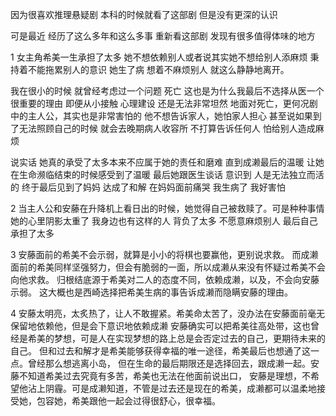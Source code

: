 因为很喜欢推理悬疑剧 本科的时候就看了这部剧 但是没有更深的认识

可是最近 经历了这么多年和这么多事 重新看这部剧 发现有很多值得体味的地方

1 女主角希美一生承担了太多 她不想依赖别人或者说其实她不想给别人添麻烦 秉持着不能拖累别人的意识 她生了病 想着不麻烦别人
就这么静静地离开。

我在很小的时候 就曾经考虑过一个问题 死亡 这也是为什么我最后不选择从医一个很重要的理由 即便从小接触 心理建设 还是无法非常坦然
地面对死亡，更何况剧中的主人公，其实也是非常害怕的
他不想告诉家人，她怕家人担心 甚至说如果到了无法照顾自己的时候 就会去晚期病人收容所 不打算告诉任何人 怕给别人造成麻烦 

说实话 她真的承受了太多本来不应属于她的责任和磨难 直到成濑最后的温暖 让她在生命濒临结束的时候感受到了温暖
最后她跟医生谈话 意识到 人是无法独立而活的
终于最后见到了妈妈 达成了和解 在妈妈面前痛哭 我生病了 我好害怕 

2 当主人公和安藤在升降机上看日出的时候，她觉得自己被救赎了。可是种种事情 她的心里阴影太重了
我身边也有这样的人 背负了太多 不愿意麻烦别人 最后自己承担了太多

3 安藤面前的希美不会示弱，就算是小小的将棋也要赢他，更别说求救。
  而成濑面前的希美同样坚强努力，但会有脆弱的一面，所以成濑从来没有怀疑过希美不会向他求救。
  归根结底源于希美对二人的态度不同，依赖成濑，以及，不会向安藤示弱。
  这大概也是西崎选择把希美生病的事告诉成濑而隐瞒安藤的理由。

4 安藤太明亮，太炙热了，让人不敢握紧。希美命太苦了，没办法在安藤面前毫无保留地依赖他，但是会下意识地依赖成濑
  安藤确实可以把希美往高处带，这也曾经是希美的梦想，可是人在实现梦想的路上总是会否定过去的自己，更期待未来的自己。
   但和过去和解才是希美能够获得幸福的唯一途径，希美最后也想通了这一点。曾经那么想逃离小岛，
    但在生命的最后期限还是选择回去，跟成濑一起。安藤不知道希美过去究竟有多苦，希美也无法在他面前说出口，
  安藤是理想，不希望他沾上阴霾。可是成濑知道，不管是过去还是现在的希美，成濑都可以温柔地接受她，包容她，希美跟他一起会过得很舒心，很幸福。


